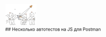 <div id="header"> <img src="https://raw.githubusercontent.com/ivinnike/postman_autotest/7943650617c9605410d2475fa54e0aaaf4cb38fa/postman.svg" width="100"/>
</div>
## Несколько автотестов на JS для Postman

